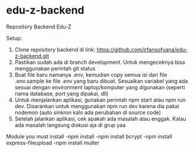 # edu-z-backend
Repository Backend Edu-Z

Setup:
1. Clone repository backend di link: https://github.com/irfansofyana/edu-z-backend.git
2. Pastikan sudah ada di branch development. Untuk mengeceknya bisa menggunakan perintah git status
3. Buat file baru namanya .env, kemudian copy semua isi dari file .env.sample ke file .env yang baru dibuat. Sesuaikan variabel yang ada sesuai dengan environment laptop/komputer yang digunakan (seperti nama database, port yang dipakai, dll)
4. Untuk menjalankan aplikasi, gunakan perintah npm start atau npm run dev. Disarankan untuk menggunakan npm run dev karena dia pakai nodemon (auto sinkron kalo ada perubahan di source code)
5. Setelah jalankan aplikasi, cek apakah ada masalah atau enggak. Kalau ada masalah langsung diskusi aja di grup yaa

Module you must install
-npm install 
-npm install bcrypt
-npm install express-fileupload
-npm install multer
